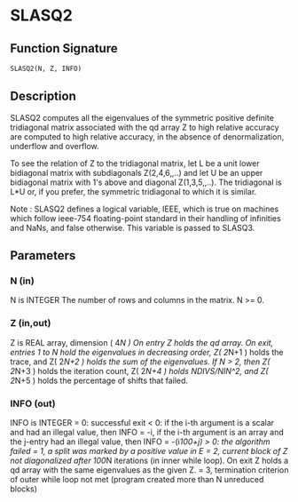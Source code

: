 # SLASQ2

## Function Signature

```fortran
SLASQ2(N, Z, INFO)
```

## Description


 SLASQ2 computes all the eigenvalues of the symmetric positive
 definite tridiagonal matrix associated with the qd array Z to high
 relative accuracy are computed to high relative accuracy, in the
 absence of denormalization, underflow and overflow.

 To see the relation of Z to the tridiagonal matrix, let L be a
 unit lower bidiagonal matrix with subdiagonals Z(2,4,6,,..) and
 let U be an upper bidiagonal matrix with 1's above and diagonal
 Z(1,3,5,,..). The tridiagonal is L*U or, if you prefer, the
 symmetric tridiagonal to which it is similar.

 Note : SLASQ2 defines a logical variable, IEEE, which is true
 on machines which follow ieee-754 floating-point standard in their
 handling of infinities and NaNs, and false otherwise. This variable
 is passed to SLASQ3.

## Parameters

### N (in)

N is INTEGER The number of rows and columns in the matrix. N >= 0.

### Z (in,out)

Z is REAL array, dimension ( 4*N ) On entry Z holds the qd array. On exit, entries 1 to N hold the eigenvalues in decreasing order, Z( 2*N+1 ) holds the trace, and Z( 2*N+2 ) holds the sum of the eigenvalues. If N > 2, then Z( 2*N+3 ) holds the iteration count, Z( 2*N+4 ) holds NDIVS/NIN^2, and Z( 2*N+5 ) holds the percentage of shifts that failed.

### INFO (out)

INFO is INTEGER = 0: successful exit < 0: if the i-th argument is a scalar and had an illegal value, then INFO = -i, if the i-th argument is an array and the j-entry had an illegal value, then INFO = -(i*100+j) > 0: the algorithm failed = 1, a split was marked by a positive value in E = 2, current block of Z not diagonalized after 100*N iterations (in inner while loop). On exit Z holds a qd array with the same eigenvalues as the given Z. = 3, termination criterion of outer while loop not met (program created more than N unreduced blocks)

